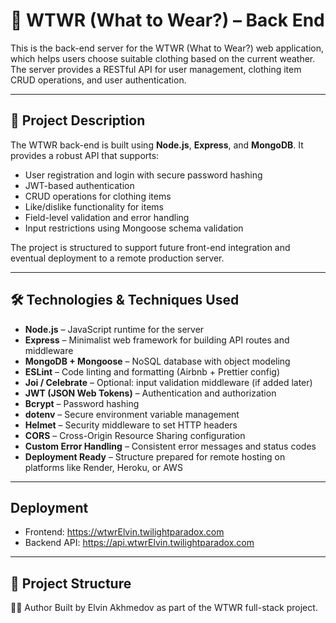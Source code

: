 # 👕 WTWR (What to Wear?) – Back End

This is the back-end server for the WTWR (What to Wear?) web application, which helps users choose suitable clothing based on the current weather. The server provides a RESTful API for user management, clothing item CRUD operations, and user authentication.

---

## 🚀 Project Description

The WTWR back-end is built using **Node.js**, **Express**, and **MongoDB**. It provides a robust API that supports:

- User registration and login with secure password hashing
- JWT-based authentication
- CRUD operations for clothing items
- Like/dislike functionality for items
- Field-level validation and error handling
- Input restrictions using Mongoose schema validation

The project is structured to support future front-end integration and eventual deployment to a remote production server.

---

## 🛠 Technologies & Techniques Used

- **Node.js** – JavaScript runtime for the server
- **Express** – Minimalist web framework for building API routes and middleware
- **MongoDB + Mongoose** – NoSQL database with object modeling
- **ESLint** – Code linting and formatting (Airbnb + Prettier config)
- **Joi / Celebrate** – Optional: input validation middleware (if added later)
- **JWT (JSON Web Tokens)** – Authentication and authorization
- **Bcrypt** – Password hashing
- **dotenv** – Secure environment variable management
- **Helmet** – Security middleware to set HTTP headers
- **CORS** – Cross-Origin Resource Sharing configuration
- **Custom Error Handling** – Consistent error messages and status codes
- **Deployment Ready** – Structure prepared for remote hosting on platforms like Render, Heroku, or AWS

---

## Deployment

- Frontend: https://wtwrElvin.twilightparadox.com
- Backend API: https://api.wtwrElvin.twilightparadox.com

---

## 📂 Project Structure

🧑‍💻 Author
Built by Elvin Akhmedov as part of the WTWR full-stack project.

